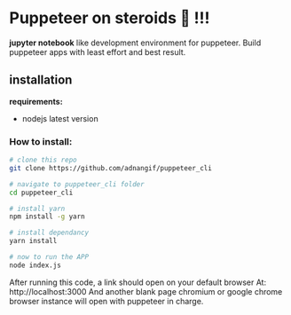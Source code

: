 # Puppeteer on steroids :muscle: !!!

**jupyter notebook** like development environment for puppeteer. Build puppeteer apps with least effort and best result.

## installation

**requirements:**

* nodejs latest version

### How to install:

```bash
# clone this repo
git clone https://github.com/adnangif/puppeteer_cli 

# navigate to puppeteer_cli folder
cd puppeteer_cli 

# install yarn
npm install -g yarn

# install dependancy
yarn install

# now to run the APP
node index.js
```

After running this code, a link should open on your default browser At: http://localhost:3000
And another blank page chromium or google chrome browser instance will open with puppeteer in charge. 
